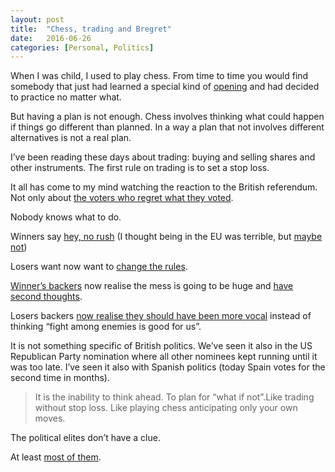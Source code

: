 ```yaml
---
layout:	post
title:	"Chess, trading and Bregret"
date:	2016-06-26
categories: [Personal, Politics]
---
```


  When I was child, I used to play chess. From time to time you would find somebody that just had learned a special kind of [opening](https://en.wikipedia.org/wiki/Scholar%27s_mate) and had decided to practice no matter what.

But having a plan is not enough. Chess involves thinking what could happen if things go different than planned. In a way a plan that not involves different alternatives is not a real plan.

I’ve been reading these days about trading: buying and selling shares and other instruments. The first rule on trading is to set a stop loss.

It all has come to my mind watching the reaction to the British referendum. Not only about [the voters who regret what they voted](http://www.independent.co.uk/news/uk/politics/brexit-anger-bregret-leave-voters-protest-vote-thought-uk-stay-in-eu-remain-win-a7102516.html).

Nobody knows what to do.

Winners say [hey, no rush](http://www.theguardian.com/politics/2016/jun/24/boris-johnson-no-need-haste-eu-exit-negotiations) (I thought being in the EU was terrible, but [maybe not](https://twitter.com/nicolasmsarries/status/747008587021553664))

Losers want now want to [change the rules](https://petition.parliament.uk/petitions/131215).

[Winner’s backers](http://www.telegraph.co.uk/business/2016/06/12/brexit-vote-is-about-the-supremacy-of-parliament-and-nothing-els/) now realise the mess is going to be huge and [have second thoughts](https://twitter.com/AmbroseEP/status/746993834266140673).

Losers backers [now realise they should have been more vocal](http://www.bbc.co.uk/news/uk-36632956) instead of thinking “fight among enemies is good for us”.

It is not something specific of British politics. We’ve seen it also in the US Republican Party nomination where all other nominees kept running until it was too late. I’ve seen it also with Spanish politics (today Spain votes for the second time in months).


> It is the inability to think ahead. To plan for “what if not”.Like trading without stop loss. Like playing chess anticipating only your own moves.

The political elites don’t have a clue.

At least [most of them](https://inews.co.uk/opinion/comment/will-wake-vote-leave/).

